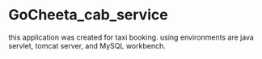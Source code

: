 # GoCheeta_cab_service
this application was created for taxi booking. using environments are java servlet, tomcat server, and MySQL workbench.
